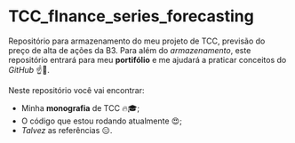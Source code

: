 # TCC_fInance_series_forecasting
Repositório para armazenamento do meu projeto de TCC, previsão do preço de alta de ações da B3.
Para além do *armazenamento*, este repositório entrará para meu **portifólio** e me ajudará a praticar conceitos do *GitHub* :point_up::book:.

Neste repositório você vai encontrar:
 - Minha **monografia** de TCC :fire::mortar_board:;
 - O código que estou rodando atualmente :heart_eyes:;
 - *Talvez* as referências :expressionless:.

